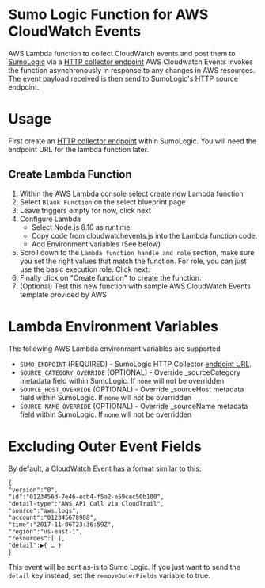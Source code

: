 # Sumo Logic Function for AWS CloudWatch Events

AWS Lambda function to collect CloudWatch events and post them to [SumoLogic](http://www.sumologic.com) via a [HTTP collector endpoint](http://help.sumologic.com/Send_Data/Sources/02Sources_for_Hosted_Collectors/HTTP_Source)
AWS Cloudwatch Events invokes the function asynchronously in response to any changes in AWS resources. The event payload received is then send to SumoLogic's HTTP source endpoint.

# Usage

First create an [HTTP collector endpoint](http://help.sumologic.com/Send_Data/Sources/02Sources_for_Hosted_Collectors/HTTP_Source) within SumoLogic. You will need the endpoint URL for the lambda function later.

## Create Lambda Function

1. Within the AWS Lambda console select create new Lambda function
2. Select `Blank Function` on the select blueprint page
3. Leave triggers empty for now, click next
4. Configure Lambda
   * Select Node.js 8.10 as runtime
   * Copy code from cloudwatchevents.js into the Lambda function code.
   * Add Environment variables (See below)
5. Scroll down to the `Lambda function handle and role` section, make sure you set the right values that match the function. For role, you can just use the basic execution role. Click next.
6. Finally click on "Create function" to create the function.
7. (Optional) Test this new function with sample AWS CloudWatch Events template provided by AWS


# Lambda Environment Variables

The following AWS Lambda environment variables are supported

* `SUMO_ENDPOINT` (REQUIRED) - SumoLogic HTTP Collector [endpoint URL](http://help.sumologic.com/Send_Data/Sources/02Sources_for_Hosted_Collectors/HTTP_Source).
* `SOURCE_CATEGORY_OVERRIDE` (OPTIONAL) - Override _sourceCategory metadata field within SumoLogic. If `none` will not be overridden
* `SOURCE_HOST_OVERRIDE` (OPTIONAL) - Override _sourceHost metadata field within SumoLogic. If `none` will not be overridden
* `SOURCE_NAME_OVERRIDE` (OPTIONAL) - Override _sourceName metadata field within SumoLogic. If `none` will not be overridden

# Excluding Outer Event Fields
By default, a CloudWatch Event has a format similar to this:

```
{
"version":"0",
"id":"0123456d-7e46-ecb4-f5a2-e59cec50b100",
"detail-type":"AWS API Call via CloudTrail",
"source":"aws.logs",
"account":"012345678908",
"time":"2017-11-06T23:36:59Z",
"region":"us-east-1",
"resources":[ ],
"detail":▶{ … }
}
```

This event will be sent as-is to Sumo Logic. If you just want to send the ```detail``` key instead, set the ```removeOuterFields``` variable to true.
